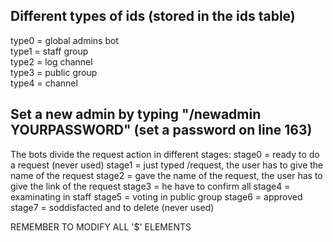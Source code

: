 Different types of ids (stored in the ids table)
-
type0 = global admins bot  
type1 = staff group  
type2 = log channel   
type3 = public group  
type4 = channel  

Set a new admin by typing "/newadmin YOURPASSWORD" (set a password on line 163)
-

The bots divide the request action in different stages:
stage0 = ready to do a request (never used)
stage1 = just typed /request, the user has to give the name of the request
stage2 = gave the name of the request, the user has to give the link of the request
stage3 = he have to confirm all 
stage4 = examinating in staff
stage5 = voting in public group
stage6 = approved 
stage7 = soddisfacted and to delete (never used)

REMEMBER TO MODIFY ALL '$' ELEMENTS
